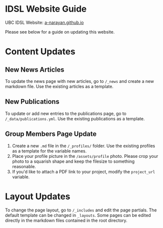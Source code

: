 # IDSL Website Guide
UBC IDSL Website: [a-narayan.github.io](a-narayan.github.io)

Please see below for a guide on updating this website.

# Content Updates

## New News Articles
To update the news page with new articles, go to `/_news` and create a new markdown file. Use the existing articles as a template.

## New Publications
To update or add new entries to the publications page, go to `/_data/publications.yml`. Use the existing publications as a template.

## Group Members Page Update
1. Create a new `.md` file in the `/_profiles/` folder. Use the existing profiles as a template for the variable names.
2. Place your profile picture in the `/assets/profile` photo. Please crop your photo to a squarish shape and keep the filesize to something reasonable.
3. If you'd like to attach a PDF link to your project, modify the `project_url` variable.

# Layout Updates
To change the page layout, go to `/_includes` and edit the page partials. The default template can be changed in `_layouts`. Some pages can be edited directly in the markdown files contained in the root directory.
